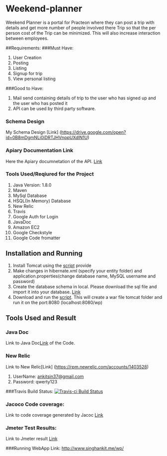 # Weekend-planner
Weekend Planner is a portal for Practeon where they can post a trip with details and get more number of people involved there Trip so that the per person cost of the Trip can be minimized. This will also increase interaction between employees.

##Requirements:
###Must Have:

1. User Creation
2. Posting
3. Listing
4. Signup for trip
5. View personal listing

###Good to Have:

1. Mail send containing details of trip to the user who has signed up and the user who has posted it
2. API can be used by third party software.

### Schema Design
My Schema Design [Link]
(https://drive.google.com/open?id=0B8mDgmNLi0iDRTJHVnppUXdlN1U)

### Apiary Documentation Link
Here the Apiary documnetation of the API. [Link](http://docs.weekendplanner.apiary.io/)

### Tools Used/Reqiured for the Project
1. Java Version: 1.8.0
2. Maven
3. MySql Database
4. HSQL(In Memory) Database
5. New Relic
6. Travis
7. Google Auth for Login
8. JavaDoc
9. Amazon EC2
10. Google Checkstyle
11. Google Code fromatter

## Installation and Running
1. Install Tomcat using the [script](https://drive.google.com/open?id=0B8mDgmNLi0iDRExNMDVqWEhmLU0) provide 
2. Make changes in hibernate.xml (specify your entity folder) and application.properties(change database name, MySQL username and password)
4. Create the database schema in local. Please download the sql file and import it into your database. [Link](https://drive.google.com/file/d/0B8mDgmNLi0iDVlptZ1poMzRyNkU/view?usp=sharing)
5. Download and run the [script](https://drive.google.com/open?id=0B8mDgmNLi0iDRVktYTZja1hBZHM). This will create a war file tomcat folder and run it on the port:8080 (localhost:8080/wp)

## Tools Used and Result

### Java Doc
Link to Java Doc[Link](http://doc.singhankit.me) of the Code.


### New Relic
Link to New Relic[Link]
(https://rpm.newrelic.com/accounts/1403528)
1. UserName: ankitsin37@gmail.com
2. Password: qwerty123

###Travis Build Status:
[![Travis-ci Build Status](https://travis-ci.org/ankitsin/weekend-planner.svg?branch=master)](https://travis-ci.org/ankitsin/weekend-planner)

### Jacoco Code coverage:
Link to code coverage generated by Jacoc [Link](http://test.ankitsingh.me)

### Jmeter Test Results:
Link to Jmeter result [Link](https://drive.google.com/open?id=0B8mDgmNLi0iDNy1qa0E0TUNIMEk)

###Running WebApp Link:
<http://www.singhankit.me/wp/>

